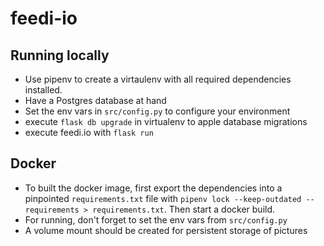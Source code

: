 # feedi-io
## Running locally
* Use pipenv to create a virtaulenv with all required dependencies installed.
* Have a Postgres database at hand
* Set the env vars in ```src/config.py``` to configure your environment
* execute ```flask db upgrade``` in virtualenv to apple database migrations
* execute feedi.io with ```flask run```

## Docker
* To built the docker image, first export the dependencies into a pinpointed 
```requirements.txt``` file with ```pipenv lock --keep-outdated --requirements > requirements.txt```.
Then start a docker build.
* For running, don't forget to set the env vars from ```src/config.py```
* A volume mount should be created for persistent storage of pictures